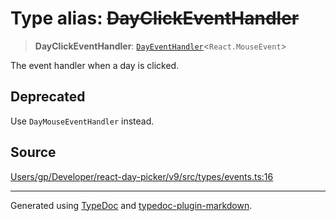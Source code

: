 # Type alias: ~~DayClickEventHandler~~

> **DayClickEventHandler**: [`DayEventHandler`](/api/type-aliases/DayEventHandler.md)\<`React.MouseEvent`\>

The event handler when a day is clicked.

## Deprecated

Use `DayMouseEventHandler` instead.

## Source

[Users/gp/Developer/react-day-picker/v9/src/types/events.ts:16](https://github.com/gpbl/react-day-picker/blob/005599683/src/types/events.ts#L16)

***

Generated using [TypeDoc](https://typedoc.org) and [typedoc-plugin-markdown](https://typedoc-plugin-markdown.org).
